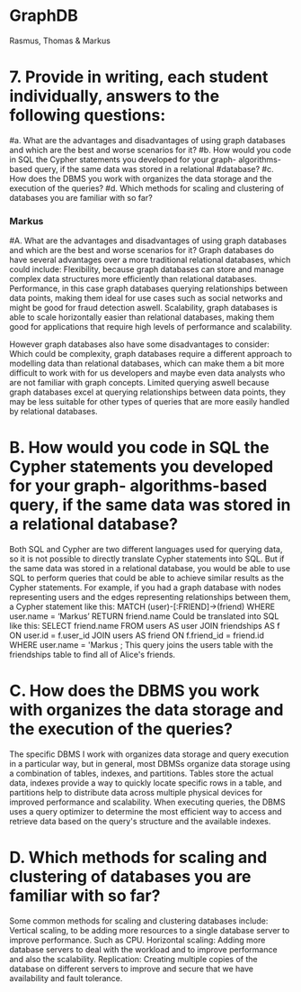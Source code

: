 # GraphDB 
Rasmus, Thomas & Markus



# 7. Provide in writing, each student individually, answers to the following questions:
#a. What are the advantages and disadvantages of using graph databases and which are the best and worse scenarios for it?
#b. How would you code in SQL the Cypher statements you developed for your graph- algorithms-based query, if the same data was stored in a relational #database?
#c. How does the DBMS you work with organizes the data storage and the execution of the queries?
#d. Which methods for scaling and clustering of databases you are familiar with so far?

### Markus
#A. What are the advantages and disadvantages of using graph databases and which are the best and worse scenarios for it?
Graph databases do have several advantages over a more traditional relational databases, which could include:
Flexibility, because graph databases can store and manage complex data structures more efficiently than relational databases.
Performance, in this case graph databases querying relationships between data points, making them ideal for use cases such as social networks and might be good for fraud detection aswell.
Scalability, graph databases is able to scale horizontally easier than relational databases, making them good for applications that require high levels of performance and scalability.

However graph databases also have some disadvantages to consider:
Which could be complexity, graph databases require a different approach to modelling data than relational databases, which can make them a bit more difficult to work with for us developers and maybe even data analysts who are not familiar with graph concepts.
Limited querying aswell because graph databases excel at querying relationships between data points, they may be less suitable for other types of queries 
that are more easily handled by relational databases.

# B.	How would you code in SQL the Cypher statements you developed for your graph- algorithms-based query, if the same data was stored in a relational database? 
Both SQL and Cypher are two different languages used for querying data, so it is not possible to directly translate Cypher statements into SQL. But  if the same data was stored in a relational database, you would be able to use SQL to perform queries that could be able to achieve similar results as the Cypher statements. For example, if you had a graph database with nodes representing users and the edges representing relationships between them, a Cypher statement like this:
MATCH (user)-[:FRIEND]->(friend) WHERE user.name = ‘Markus’ RETURN friend.name
Could be translated into SQL like this:
SELECT friend.name FROM users AS user JOIN friendships AS f ON user.id = f.user_id JOIN users AS friend ON f.friend_id = friend.id WHERE user.name = 'Markus ;
This query joins the users table with the friendships table to find all of Alice's friends.

# C. How does the DBMS you work with organizes the data storage and the execution of the queries?
The specific DBMS I work with organizes data storage and query execution in a particular way, but in general, most DBMSs organize data storage using a combination of tables, indexes, and partitions. Tables store the actual data, indexes provide a way to quickly locate specific rows in a table, and partitions help to distribute data across multiple physical devices for improved performance and scalability. When executing queries, the DBMS uses a query optimizer to determine the most efficient way to access and retrieve data based on the query's structure and the available indexes.

# D.	Which methods for scaling and clustering of databases you are familiar with so far?
Some common methods for scaling and clustering databases include:
Vertical scaling, to be  adding more resources  to a single database server to improve performance. Such as CPU.
Horizontal scaling: Adding more database servers to deal with the workload and to improve performance and also the scalability.
Replication: Creating multiple copies of the database on different servers to improve and secure that we have availability and fault tolerance.
